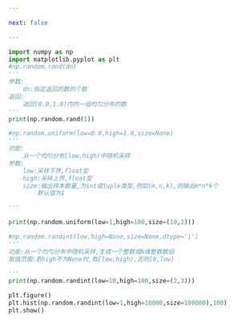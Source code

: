 ```yaml
---

next: false

---
```




<BlogInfo id="565" title="22.均匀分布" author="白日梦想猿" pv=0 read_times=0 pre_cost_time="0分33秒" category="numpy学习" tag_list="['numpy学习']" create_time="2021.08.19 16:57:53" update_time="2021.08.19 17:12:22" />

```python
import numpy as np
import matplotlib.pyplot as plt
#np.random.rand(dn)
'''
参数:
    dn:指定返回的数的个数
返回:
    返回(0.0,1.0)内的一组均匀分布的数
'''
print(np.random.rand(1))

#np.random.uniform(low=0.0,high=1.0,size=None)
'''
功能:
    从一个均匀分布[low,high)中随机采样
参数:
    low:采样下界,float型
    high:采样上界,float型
    size:输出样本数量,为int或tuple类型,例如(m,n,k),则输出m*n*k个
        默认值为1

'''

print(np.random.uniform(low=1,high=100,size=(10,2)))

#np.random.randint(low,high=None,size=None,dtype='|')
'''
功能:从一个均匀分布中随机采样,生成一个整数或N维整数数组
取值范围:若high不为None时,取[low,high),否则[0,low)

'''
print(np.random.randint(low=10,high=100,size=(2,3)))

plt.figure()
plt.hist(np.random.randint(low=1,high=10000,size=100000),100)
plt.show()
```



<ActionBox />
